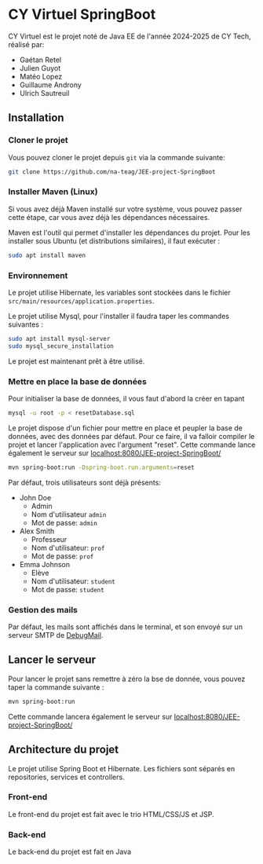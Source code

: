 # CY Virtuel SpringBoot
CY Virtuel est le projet noté de Java EE de l'année 2024-2025 de CY Tech, réalisé par:
- Gaétan Retel
- Julien Guyot
- Matéo Lopez
- Guillaume Androny
- Ulrich Sautreuil

## Installation

### Cloner le projet

Vous pouvez cloner le projet depuis `git` via la commande suivante:

```sh
git clone https://github.com/na-teag/JEE-project-SpringBoot
```

### Installer Maven (Linux)

Si vous avez déjà Maven installé sur votre système, vous pouvez passer cette étape, car vous avez déjà les dépendances
nécessaires.

Maven est l'outil qui permet d'installer les dépendances du projet. 
Pour les installer sous Ubuntu (et distributions similaires), il faut exécuter :

```sh
sudo apt install maven
```

### Environnement

Le projet utilise Hibernate, les variables sont stockées dans le fichier `src/main/resources/application.properties`.

Le projet utilise Mysql, pour l'installer il faudra taper les commandes suivantes :

```sh
sudo apt install mysql-server
sudo mysql_secure_installation
```

Le projet est maintenant prêt à être utilisé.

### Mettre en place la base de données
Pour initialiser la base de données, il vous faut d'abord la créer en tapant

```sh
mysql -u root -p < resetDatabase.sql
```

Le projet dispose d'un fichier pour mettre en place et peupler la base de données, avec des données par défaut.
Pour ce faire, il va falloir compiler le projet et lancer l'application avec l'argument "reset". Cette commande lance également le serveur sur [localhost:8080/JEE-project-SpringBoot/](http://localhost:8080/JEE-project-SpringBoot/)

```sh
mvn spring-boot:run -Dspring-boot.run.arguments=reset
```

Par défaut, trois utilisateurs sont déjà présents:
- John Doe
	- Admin
	- Nom d'utilisateur `admin`
	- Mot de passe: `admin`
- Alex Smith
	- Professeur
	- Nom d'utilisateur: `prof`
	- Mot de passe: `prof`
- Emma Johnson
	- Elève
	- Nom d'utilisateur: `student`
	- Mot de passe: `student`

### Gestion des mails

Par défaut, les mails sont affichés dans le terminal, et son envoyé sur un serveur SMTP de [DebugMail](https://debugmail.io).

## Lancer le serveur

Pour lancer le projet sans remettre à zéro la bse de donnée, vous pouvez taper la commande suivante :
```sh
mvn spring-boot:run
```
Cette commande lancera également le serveur sur [localhost:8080/JEE-project-SpringBoot/](http://localhost:8080/JEE-project-SpringBoot/)

## Architecture du projet

Le projet utilise Spring Boot et Hibernate. Les fichiers sont séparés en repositories, services et controllers.

### Front-end

Le front-end du projet est fait avec le trio HTML/CSS/JS et JSP.

### Back-end

Le back-end du projet est fait en Java